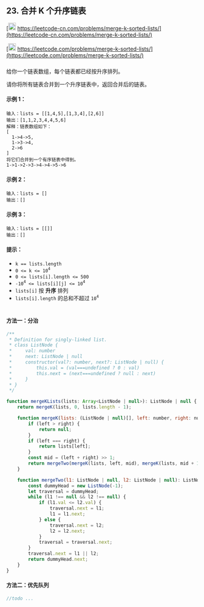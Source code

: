 ## 23. 合并 K 个升序链表

[<img src="https://static.leetcode-cn.com/cn-mono-assets/production/assets/logo-dark-cn.c42314a8.svg" height="20" /> https://leetcode-cn.com/problems/merge-k-sorted-lists/](https://leetcode-cn.com/problems/merge-k-sorted-lists/)

[<img src="https://assets.leetcode.com/static_assets/public/webpack_bundles/images/logo-dark.e99485d9b.svg" height="20"/> https://leetcode.com/problems/merge-k-sorted-lists/](https://leetcode.com/problems/merge-k-sorted-lists/)

###

给你一个链表数组，每个链表都已经按升序排列。

请你将所有链表合并到一个升序链表中，返回合并后的链表。

#### 示例 1：

```
输入：lists = [[1,4,5],[1,3,4],[2,6]]
输出：[1,1,2,3,4,4,5,6]
解释：链表数组如下：
[
  1->4->5,
  1->3->4,
  2->6
]
将它们合并到一个有序链表中得到。
1->1->2->3->4->4->5->6
```

#### 示例 2：

```
输入：lists = []
输出：[]
```

#### 示例 3：

```
输入：lists = [[]]
输出：[]
```

#### 提示：

-   `k == lists.length`
-   `0 <= k <= 10`<sup>`4`</sup>
-   `0 <= lists[i].length <= 500`
-   `-10`<sup>`4`</sup>` <= lists[i][j] <= 10`<sup>`4`</sup>
-   `lists[i]` 按 **升序** 排列
-   `lists[i].length` 的总和不超过 `10`<sup>`4`</sup>

#

#### 方法一：分治

```js
/**
 * Definition for singly-linked list.
 * class ListNode {
 *     val: number
 *     next: ListNode | null
 *     constructor(val?: number, next?: ListNode | null) {
 *         this.val = (val===undefined ? 0 : val)
 *         this.next = (next===undefined ? null : next)
 *     }
 * }
 */

function mergeKLists(lists: Array<ListNode | null>): ListNode | null {
    return mergeK(lists, 0, lists.length - 1);

    function mergeK(lists: (ListNode | null)[], left: number, right: number): ListNode | null {
        if (left > right) {
            return null;
        }
        if (left === right) {
            return lists[left];
        }
        const mid = (left + right) >> 1;
        return mergeTwo(mergeK(lists, left, mid), mergeK(lists, mid + 1, right));
    }

    function mergeTwo(l1: ListNode | null, l2: ListNode | null): ListNode | null {
        const dummyHead = new ListNode(-1);
        let traversal = dummyHead;
        while (l1 !== null && l2 !== null) {
            if (l1.val <= l2.val) {
                traversal.next = l1;
                l1 = l1.next;
            } else {
                traversal.next = l2;
                l2 = l2.next;
            }
            traversal = traversal.next;
        }
        traversal.next = l1 || l2;
        return dummyHead.next;
    }
}
```

#### 方法二：优先队列

```ts
//todo ...
```
